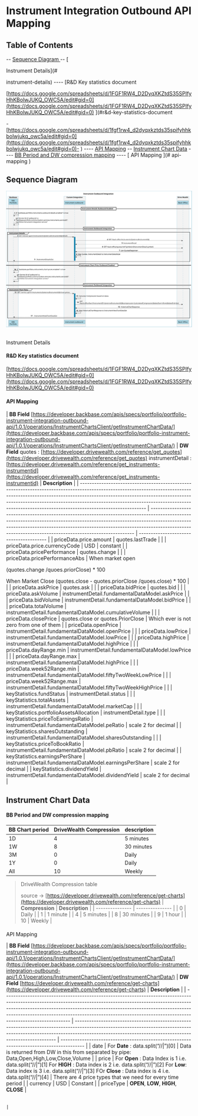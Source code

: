 # Instrument Integration Outbound API Mapping

## Table of Contents 
 -- [Sequence Diagram
](#sequence-diagram
)
-- [

Instrument Details](#

instrument-details)
---- [R&D Key statistics document

 [https://docs.google.com/spreadsheets/d/1FGF1RW4_D2DyqXKZtdS35SPIfyHhKBolwJUKQ_OWC5A/edit#gid=0](https://docs.google.com/spreadsheets/d/1FGF1RW4_D2DyqXKZtdS35SPIfyHhKBolwJUKQ_OWC5A/edit#gid=0) 
](#r&d-key-statistics-document

-[https://docs.google.com/spreadsheets/d/1fgf1rw4_d2dyqxkztds35spifyhhkbolwjukq_owc5a/edit#gid=0](https://docs.google.com/spreadsheets/d/1fgf1rw4_d2dyqxkztds35spifyhhkbolwjukq_owc5a/edit#gid=0)-
)
---- [API Mapping](#api-mapping)
-- [Instrument Chart Data](#instrument-chart-data)
---- [BB Period and DW compression mapping](#bb-period-and-dw-compression-mapping)
---- [
API Mapping
](#
api-mapping
)
## Sequence Diagram


![diagram-13643075528614375673.svg](./attachments/diagram-13643075528614375673.svg)
## 

Instrument Details

#### R&D Key statistics document

 [https://docs.google.com/spreadsheets/d/1FGF1RW4_D2DyqXKZtdS35SPIfyHhKBolwJUKQ_OWC5A/edit#gid=0](https://docs.google.com/spreadsheets/d/1FGF1RW4_D2DyqXKZtdS35SPIfyHhKBolwJUKQ_OWC5A/edit#gid=0) 


#### API Mapping

| **BB Field**
[https://developer.backbase.com/apis/specs/portfolio/portfolio-instrument-integration-outbound-api/1.0.1/operations/InstrumentChartsClient/getInstrumentChartData/](https://developer.backbase.com/apis/specs/portfolio/portfolio-instrument-integration-outbound-api/1.0.1/operations/InstrumentChartsClient/getInstrumentChartData/)  | **DW Field**
 quotes : [https://developer.drivewealth.com/reference/get_quotes](https://developer.drivewealth.com/reference/get_quotes) 
instrumentDetail : [https://developer.drivewealth.com/reference/get_instruments-instrumentid](https://developer.drivewealth.com/reference/get_instruments-instrumentid)  | **Description**                         |
| ---------------------------------------------------------------------------------------------------------------------------------------------------------------------------------------------------------------------------------------------------------------------------------------------------------------------------------------------------- | ----------------------------------------------------------------------------------------------------------------------------------------------------------------------------------------------------------------------------------------------------------------------------------------------------------------- | --------------------------------------- |
| priceData.price.amount                                                                                                                                                                                                                                                                                                                               | quotes.lastTrade                                                                                                                                                                                                                                                                                                  |                                         |
| priceData.price.currencyCode                                                                                                                                                                                                                                                                                                                         | USD                                                                                                                                                                                                                                                                                                               | constant                                |
| priceData.pricePerformance                                                                                                                                                                                                                                                                                                                           | quotes.change                                                                                                                                                                                                                                                                                                     |                                         |
| priceData.pricePerformanceAbs                                                                                                                                                                                                                                                                                                                        | When market open 

(quotes.change /quoes.priorClose) * 100

When Market Close
(quotes.close - quotes.priorClose /quoes.close) * 100                                                                                                                                                                               |                                         |
| priceData.askPrice                                                                                                                                                                                                                                                                                                                                   | quotes.ask                                                                                                                                                                                                                                                                                                        |                                         |
| priceData.bidPrice                                                                                                                                                                                                                                                                                                                                   | quotes.bid                                                                                                                                                                                                                                                                                                        |                                         |
| priceData.askVolume                                                                                                                                                                                                                                                                                                                                  | instrumentDetail.fundamentalDataModel.askPrice                                                                                                                                                                                                                                                                    |                                         |
| priceData.bidVolume                                                                                                                                                                                                                                                                                                                                  | instrumentDetail.fundamentalDataModel.bidPrice                                                                                                                                                                                                                                                                    |                                         |
| priceData.totalVolume                                                                                                                                                                                                                                                                                                                                | instrumentDetail.fundamentalDataModel.cumulativeVolume                                                                                                                                                                                                                                                            |                                         |
| priceData.closePrice                                                                                                                                                                                                                                                                                                                                 | quotes.close or quotes.PriorClose                                                                                                                                                                                                                                                                                 | Which ever is not zero from one of them |
| priceData.openPrice                                                                                                                                                                                                                                                                                                                                  | instrumentDetail.fundamentalDataModel.openPrice                                                                                                                                                                                                                                                                   |                                         |
| priceData.lowPrice                                                                                                                                                                                                                                                                                                                                   | instrumentDetail.fundamentalDataModel.lowPrice                                                                                                                                                                                                                                                                    |                                         |
| priceData.highPrice                                                                                                                                                                                                                                                                                                                                  | instrumentDetail.fundamentalDataModel.highPrice                                                                                                                                                                                                                                                                   |                                         |
| priceData.dayRange.min                                                                                                                                                                                                                                                                                                                               | instrumentDetail.fundamentalDataModel.lowPrice                                                                                                                                                                                                                                                                    |                                         |
| priceData.dayRange.max                                                                                                                                                                                                                                                                                                                               | instrumentDetail.fundamentalDataModel.highPrice                                                                                                                                                                                                                                                                   |                                         |
| priceData.week52Range.min                                                                                                                                                                                                                                                                                                                            | instrumentDetail.fundamentalDataModel.fiftyTwoWeekLowPrice                                                                                                                                                                                                                                                        |                                         |
| priceData.week52Range.max                                                                                                                                                                                                                                                                                                                            | instrumentDetail.fundamentalDataModel.fiftyTwoWeekHighPrice                                                                                                                                                                                                                                                       |                                         |
| keyStatistics.fundStatus                                                                                                                                                                                                                                                                                                                             | instrumentDetail.status                                                                                                                                                                                                                                                                                           |                                         |
| keyStatistics.totalAssets                                                                                                                                                                                                                                                                                                                            | instrumentDetail.fundamentalDataModel.marketCap                                                                                                                                                                                                                                                                   |                                         |
| keyStatistics.portfolioAssetsAllocation                                                                                                                                                                                                                                                                                                              | instrumentDetail.type                                                                                                                                                                                                                                                                                             |                                         |
| keyStatistics.priceToEarningsRatio                                                                                                                                                                                                                                                                                                                   | instrumentDetail.fundamentalDataModel.peRatio                                                                                                                                                                                                                                                                     | scale 2 for decimal                     |
| keyStatistics.sharesOutstanding                                                                                                                                                                                                                                                                                                                      | instrumentDetail.fundamentalDataModel.sharesOutstanding                                                                                                                                                                                                                                                           |                                         |
| keyStatistics.priceToBookRatio                                                                                                                                                                                                                                                                                                                       | instrumentDetail.fundamentalDataModel.pbRatio                                                                                                                                                                                                                                                                     | scale 2 for decimal                     |
| keyStatistics.earningsPerShare                                                                                                                                                                                                                                                                                                                       | instrumentDetail.fundamentalDataModel.earningsPerShare                                                                                                                                                                                                                                                            | scale 2 for decimal                     |
| keyStatistics.dividendYield                                                                                                                                                                                                                                                                                                                          | instrumentDetail.fundamentalDataModel.dividendYield                                                                                                                                                                                                                                                               | scale 2 for decimal                     |

## Instrument Chart Data

#### BB Period and DW compression mapping

| **BB Chart period** | **DriveWealth Compression** | **description** |
| ------------------- | --------------------------- | --------------- |
| 1D                  | 4                           | 5 minutes       |
| 1W                  | 8                           | 30 minutes      |
| 3M                  | 0                           | Daily           |
| 1Y                  | 0                           | Daily           |
| All                 | 10                          | Weekly          |

> DriveWealth Compression table
>
> source → [https://developer.drivewealth.com/reference/get-charts](https://developer.drivewealth.com/reference/get-charts) 
> | **Compression** | **Description** |
> | --------------- | --------------- |
> | 0               | Daily           |
> | 1               | 1 minute        |
> | 4               | 5 minutes       |
> | 8               | 30 minutes      |
> | 9               | 1 hour          |
> | 10              | Weekly          |

#### 
API Mapping


| **BB Field**
[https://developer.backbase.com/apis/specs/portfolio/portfolio-instrument-integration-outbound-api/1.0.1/operations/InstrumentChartsClient/getInstrumentChartData/](https://developer.backbase.com/apis/specs/portfolio/portfolio-instrument-integration-outbound-api/1.0.1/operations/InstrumentChartsClient/getInstrumentChartData/)  | **DW Field**
[https://developer.drivewealth.com/reference/get-charts](https://developer.drivewealth.com/reference/get-charts)                                                                                                      | **Description**                                                                          |
| ---------------------------------------------------------------------------------------------------------------------------------------------------------------------------------------------------------------------------------------------------------------------------------------------------------------------------------------------------- | ---------------------------------------------------------------------------------------------------------------------------------------------------------------------------------------------------------------------------------- | ---------------------------------------------------------------------------------------- |
| date                                                                                                                                                                                                                                                                                                                                                 | For **Date** : data.split(“//|”)[0]                                                                                                                                                                                                | Data is returned from DW in this from separated by pipe: Data,Open,High,Low,Close,Volume |
| price                                                                                                                                                                                                                                                                                                                                                | For **Open** : Data Index is 1 i.e. data.split(“//|”)[1]
For **HIGH** : Data index is 2 i.e. data.split(“//|”)[2]
For **Low**: Data index is 3 i.e. data.split(“//|”)[3]
FOr **Close** : Data index is 4 i.e. data.split(“//|”)[4] | There are 4 price types that we need for every time period                               |
| currency                                                                                                                                                                                                                                                                                                                                             | USD                                                                                                                                                                                                                                | Constant                                                                                 |
| priceType                                                                                                                                                                                                                                                                                                                                            | **OPEN**, **LOW**, **HIGH**, **CLOSE**                                                                                                                                                                                             | 

                                                                                       |

 
